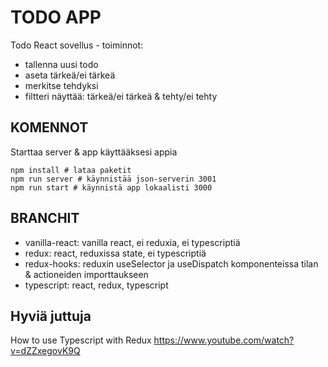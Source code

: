 

# TODO APP

Todo React sovellus - toiminnot:
- tallenna uusi todo
- aseta tärkeä/ei tärkeä
- merkitse tehdyksi
- filtteri näyttää: tärkeä/ei tärkeä & tehty/ei tehty

## KOMENNOT
Starttaa server & app  käyttääksesi appia
```
npm install # lataa paketit
npm run server # käynnistää json-serverin 3001
npm run start # käynnistä app lokaalisti 3000
```

## BRANCHIT

- vanilla-react: vanilla react, ei reduxia, ei typescriptiä
- redux: react, reduxissa state, ei typescriptiä
- redux-hooks: reduxin useSelector ja useDispatch komponenteissa tilan & actioneiden importtaukseen
- typescript:  react, redux, typescript

## Hyviä juttuja
How to use Typescript with Redux
https://www.youtube.com/watch?v=dZZxegovK9Q